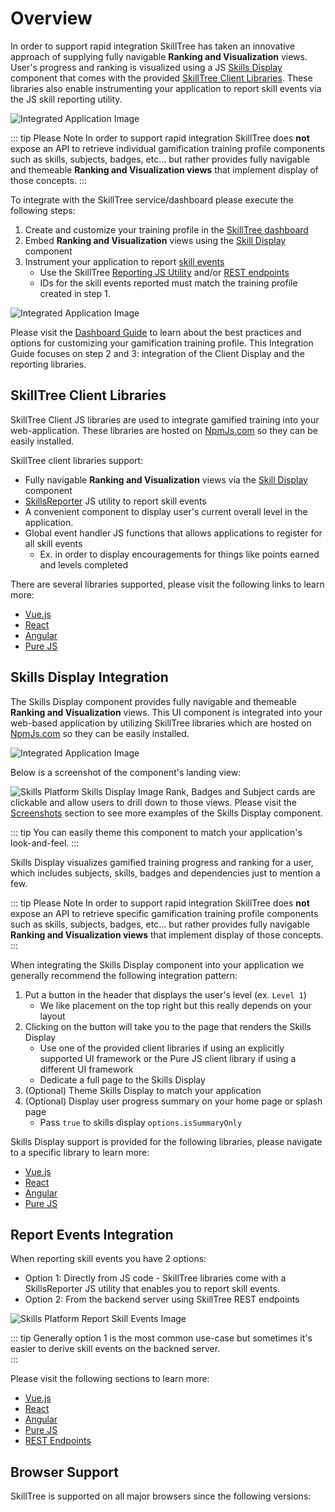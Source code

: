 # Overview

In order to support rapid integration SkillTree has taken an innovative approach of supplying fully navigable **Ranking and Visualization** views.
User's progress and ranking is visualized using a JS [Skills Display](/skills-client/#skills-display-integration) component that comes with the provided 
[SkillTree Client Libraries](/skills-client/#skilltree-client-libraries). These libraries also enable instrumenting your application to report skill events 
via the JS skill reporting utility.  

![Integrated Application Image](./diagrams/Integration-Overview.jpg) 

::: tip Please Note
In order to support rapid integration SkillTree does **not** expose an API to retrieve individual gamification training profile components such as skills, subjects, badges, etc... but rather
provides fully navigable and themeable **Ranking and Visualization views** that implement display of those concepts.
:::

To integrate with the SkillTree service/dashboard please execute the following steps:

1. Create and customize your training profile in the [SkillTree dashboard](/dashboard/user-guide/)
1. Embed **Ranking and Visualization** views using the [Skill Display](/skills-client/#skills-display-integration) component
1. Instrument your application to report [skill events](/skills-client/#report-events-integration) 
   - Use the SkillTree [Reporting JS Utility](/skills-client/#report-events-integration) and/or [REST endpoints](/skills-client/endpoints.html)
   - IDs for the skill events reported must match the training profile created in step 1.

![Integrated Application Image](./diagrams/IntegratedApplication.jpg)
   
Please visit the [Dashboard Guide](/dashboard/user-guide/) to learn about the best practices and options for customizing your gamification training profile.
This Integration Guide focuses on step 2 and 3: integration of the Client Display and the reporting libraries. 

## SkillTree Client Libraries

SkillTree Client JS libraries are used to integrate gamified training into your web-application. 
These libraries are hosted on [NpmJs.com](https://www.npmjs.com/search?q=%40skilltree) so they can be easily installed.  

SkillTree client libraries support: 
- Fully navigable **Ranking and Visualization** views via the [Skill Display](/skills-client/#skills-display-integration) component
- [SkillsReporter](/skills-client/#report-events-integration) JS utility to report skill events
- A convenient component to display user's current overall level in the application.
- Global event handler JS functions that allows applications to register for all skill events
  - Ex. in order to display encouragements for things like points earned and levels completed 

There are several libraries supported, please visit the following links to learn more: 
- [Vue.js](/skills-client/vuejs.html)
- [React](/skills-client/react.html)
- [Angular](/skills-client/angular.html)
- [Pure JS](/skills-client/js.html)


## Skills Display Integration 

The Skills Display component provides fully navigable and themeable **Ranking and Visualization** views.
This UI component is integrated into your web-based application by utilizing SkillTree libraries which are hosted on [NpmJs.com](https://www.npmjs.com/search?q=%40skilltree) so they can be easily installed.

![Integrated Application Image](./diagrams/Integration-SkillsDisplay.jpg)

Below is a screenshot of the component's landing view: 

![Skills Platform Skills Display Image](../screenshots/progress-and-ranking/client-display-proj.png)
Rank, Badges and Subject cards are clickable and allow users to drill down to those views.
Please visit the [Screenshots](/overview/#ranking-and-progress-display) section to see more examples of the Skills Display component.

::: tip
You can easily theme this component to match your application's look-and-feel.
:::

Skills Display visualizes gamified training progress and ranking for a user, which includes subjects, skills, badges and dependencies just to mention a few. 

::: tip Please Note
In order to support rapid integration SkillTree does **not** expose an API to retrieve specific gamification training profile components such as skills, subjects, badges, etc... but rather
provides fully navigable **Ranking and Visualization views** that implement display of those concepts.
:::

When integrating the Skills Display component into your application we generally recommend the following integration pattern:

1. Put a button in the header that displays the user's level (ex. ``Level 1``)
   - We like placement on the top right but this really depends on your layout
1. Clicking on the button will take you to the page that renders the Skills Display
   - Use one of the provided client libraries if using an explicitly supported UI framework or the Pure JS client library if using a different UI framework
   - Dedicate a full page to the Skills Display    
1. (Optional) Theme Skills Display to match your application   
1. (Optional) Display user progress summary on your home page or splash page
   - Pass ``true`` to skills display ``options.isSummaryOnly``

Skills Display support is provided for the following libraries, please navigate to a specific library to learn more: 
- [Vue.js](/skills-client/vuejs.html)
- [React](/skills-client/react.html)
- [Angular](/skills-client/angular.html)
- [Pure JS](/skills-client/js.html)

## Report Events Integration

When reporting skill events you have 2 options: 
- Option 1: Directly from JS code - SkillTree libraries come with a SkillsReporter JS utility that enables you to report skill events.
- Option 2: From the backend server using SkillTree REST endpoints

![Skills Platform Report Skill Events Image](./diagrams/Integration-Reporter.jpg)

::: tip
Generally option 1 is the most common use-case but sometimes it's easier to derive skill events on the backned server.  
:::

Please visit the following sections to learn more:
- [Vue.js](/skills-client/vuejs.html)
- [React](/skills-client/react.html)
- [Angular](/skills-client/angular.html)
- [Pure JS](/skills-client/js.html)
- [REST Endpoints](/skills-client/endpoints.html#programmatic-endpoints)

## Browser Support

SkillTree is supported on all major browsers since the following versions:

<browser-support />
